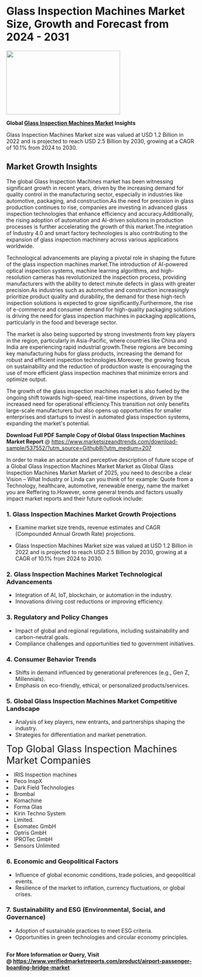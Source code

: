 <H1>Glass Inspection Machines Market Size, Growth and Forecast from 2024 - 2031</H1><img class="aligncenter size-medium wp-image-584254" src="https://thirdeyenews.in/wp-content/uploads/2024/09/Global-Market-Research-300x168.jpeg" alt="" width="300" height="168" /><p><strong>Global&nbsp;<a href="https://www.marketsizeandtrends.com/download-sample/537552/?utm_source=Github8j?utm_medium=207">Glass Inspection Machines Market</a> Insights</strong></p><p>Glass Inspection Machines Market size was valued at USD 1.2 Billion in 2022 and is projected to reach USD 2.5 Billion by 2030, growing at a CAGR of 10.1% from 2024 to 2030.</p><p><h2>Market Growth Insights</h2> <p>The global Glass Inspection Machines market has been witnessing significant growth in recent years, driven by the increasing demand for quality control in the manufacturing sector, especially in industries like automotive, packaging, and construction.As the need for precision in glass production continues to rise, companies are investing in advanced glass inspection technologies that enhance efficiency and accuracy.Additionally, the rising adoption of automation and AI-driven solutions in production processes is further accelerating the growth of this market.The integration of Industry 4.0 and smart factory technologies is also contributing to the expansion of glass inspection machinery across various applications worldwide.</p> <p>Technological advancements are playing a pivotal role in shaping the future of the glass inspection machines market.The introduction of AI-powered optical inspection systems, machine learning algorithms, and high-resolution cameras has revolutionized the inspection process, providing manufacturers with the ability to detect minute defects in glass with greater precision.As industries such as automotive and construction increasingly prioritize product quality and durability, the demand for these high-tech inspection solutions is expected to grow significantly.Furthermore, the rise of e-commerce and consumer demand for high-quality packaging solutions is driving the need for glass inspection machines in packaging applications, particularly in the food and beverage sector.</p> <p>The market is also being supported by strong investments from key players in the region, particularly in Asia-Pacific, where countries like China and India are experiencing rapid industrial growth.These regions are becoming key manufacturing hubs for glass products, increasing the demand for robust and efficient inspection technologies.Moreover, the growing focus on sustainability and the reduction of production waste is encouraging the use of more efficient glass inspection machines that minimize errors and optimize output.</p> <p>The growth of the glass inspection machines market is also fueled by the ongoing shift towards high-speed, real-time inspections, driven by the increased need for operational efficiency.This transition not only benefits large-scale manufacturers but also opens up opportunities for smaller enterprises and startups to invest in automated glass inspection systems, expanding the market's potential.</p> <p><span class=""><strong>Download Full PDF Sample Copy of Global Glass Inspection Machines Market Report</strong> @ <a href="https://www.marketsizeandtrends.com/download-sample/537552/?utm_source=Github8j?utm_medium=207" target="_blank">https://www.marketsizeandtrends.com/download-sample/537552/?utm_source=Github8j?utm_medium=207</a></span></p><p>In order to make an accurate and perceptive description of future scope of a Global&nbsp;Glass Inspection Machines Market Market as Global&nbsp;Glass Inspection Machines Market Market of 2025, you need to describe a clear Vision &ndash; What Industry or Linda can you think of for example: Quote from a Technology, healthcare, automotive, renewable energy, name the market you are Reffering to.However, some general trends and factors usually impact market reports and their future outlook include:</p><h3>1.&nbsp;<strong>Glass Inspection Machines Market Growth Projections</strong></h3><ul><li>Examine market size trends, revenue estimates and CAGR (Compounded Annual Growth Rate) projections.</li><li><p>Glass Inspection Machines Market size was valued at USD 1.2 Billion in 2022 and is projected to reach USD 2.5 Billion by 2030, growing at a CAGR of 10.1% from 2024 to 2030.</p></li></ul><h3>2.&nbsp;<strong>Glass Inspection Machines Market Technological Advancements</strong></h3><ul><li>Integration of AI, IoT, blockchain, or automation in the industry.</li><li>Innovations driving cost reductions or improving efficiency.</li></ul><h3>3.&nbsp;<strong>Regulatory and Policy Changes</strong></h3><ul><li>Impact of global and regional regulations, including sustainability and carbon-neutral goals.</li><li>Compliance challenges and opportunities tied to government initiatives.</li></ul><h3>4.&nbsp;<strong>Consumer Behavior Trends</strong></h3><ul><li>Shifts in demand influenced by generational preferences (e.g., Gen Z, Millennials).</li><li>Emphasis on eco-friendly, ethical, or personalized products/services.</li></ul><h3>5.&nbsp;<strong>Global Glass Inspection Machines Market Competitive Landscape</strong></h3><ul><li>Analysis of key players, new entrants, and partnerships shaping the industry.</li><li>Strategies for differentiation and market penetration.</li></ul><p data-pm-slice="1 1 []"><span style="color: inherit; font-family: inherit; font-size: 25px;">Top Global Glass Inspection Machines Market Companies</span></p><div class="" data-test-id=""><p><li>IRIS Inspection machines</li><li> Peco InspX</li><li> Dark Field Technologies</li><li> Brombal</li><li> Komachine</li><li> Forma Glas</li><li> Kirin Techno System</li><li> Limited.</li><li> Esomatec GmbH</li><li> Optris GmbH</li><li> IPROTec GmbH</li><li> Sensors Unlimited</li></p></div><h3>6.&nbsp;<strong>Economic and Geopolitical Factors</strong></h3><ul><li>Influence of global economic conditions, trade policies, and geopolitical events.</li><li>Resilience of the market to inflation, currency fluctuations, or global crises.</li></ul><h3>7.&nbsp;<strong>Sustainability and ESG (Environmental, Social, and Governance)</strong></h3><ul><li>Adoption of sustainable practices to meet ESG criteria.</li><li>Opportunities in green technologies and circular economy principles.</li></ul><h2><strong style="font-size: 14px;">For More Information or Query, Visit @&nbsp;</strong><a style="background-color: #ffffff; font-size: 14px;" href="https://www.marketsizeandtrends.com/report/glass-inspection-machines-market/" target="_blank">https://www.verifiedmarketreports.com/product/airport-passenger-boarding-bridge-market</a></h2>
